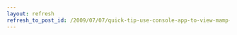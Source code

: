 ```yaml
---
layout: refresh
refresh_to_post_id: /2009/07/07/quick-tip-use-console-app-to-view-mamp-logs-in-osx
---
```

